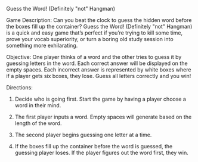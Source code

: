 Guess the Word! (Definitely "not" Hangman)

Game Description: Can you beat the clock to guess the hidden word before the boxes fill up the container? Guess the Word! (Definitely "not" Hangman) is a quick and easy game that’s perfect if you’re trying to kill some time, prove your vocab superiority, or turn a boring old study session into something more exhilarating.

Objective: One player thinks of a word and the other tries to guess it by guessing letters in the word. Each correct answer will be displayed on the empty spaces. Each incorrect answer is represented by white boxes where if a player gets six boxes, they lose. Guess all letters correctly and you win!

Directions: 
1. Decide who is going first. Start the game by having a player choose a word in their mind.

2. The first player inputs a word. Empty spaces will generate based on the length of the word.

3. The second player begins guessing one letter at a time. 

4. If the boxes fill up the container before the word is guessed, the guessing player loses. If the player figures out the word first, they win. 